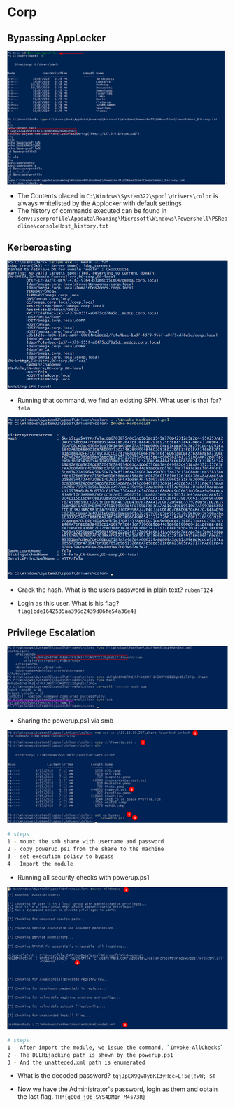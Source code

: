 # Corp

## Bypassing AppLocker

<p align="center">
  <img src="console-host-history.png">
</p>

- The Contents placed in `C:\Windows\System322\spool\drivers\color` is always whitelisted by the Applocker with default settings
- The history of commands executed can be found in `$env:userprofile\Appdata\Roaming\Microsoft\Windows\Powershell\PSReadline\consoleHost_history.txt`

## Kerberoasting

<p align="center">
  <img src="spn-fela.png">
</p>

- Running that command, we find an existing SPN. What user is that for?
`fela`

<p align="center">
  <img src="invoke-kerberoast.png">
</p>

- Crack the hash. What is the users password in plain text?
`rubenF124`

- Login as this user. What is his flag?
`flag{bde1642535aa396d2439d86fe54a36e4}`

## Privilege Escalation

<p align="center">
  <img src="decode.png">
</p>

- Sharing the powerup.ps1 via smb

<p align="center">
  <img src="powerup-ps1.png">
</p>

```bash
# steps
1 - mount the smb share with username and password
2 - copy powerup.ps1 from the share to the machine
3 - set execution policy to bypass
4 - Import the module
```

- Running all security checks with powerup.ps1

<p align='center'>
  <img src="invoke-allchecks.png">
</p>

```bash
# steps
1 - After import the module, we issue the command, `Invoke-AllChecks`
2 - The DLLHijacking path is shown by the powerup.ps1
3 - And the unatteded.xml path is enumerated
```

- What is the decoded password?
`tqjJpEX9Qv8ybKI3yHcc=L!5e(!wW;​ $T `

- Now we have the Administrator's password, login as them and obtain the last flag.
`THM{g00d_j0b_SYS4DM1n_M4s73R}`
